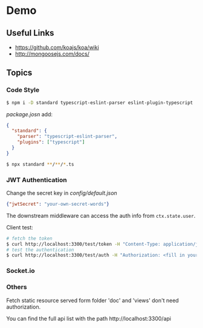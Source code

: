 # Demo 

## Useful Links

* https://github.com/koajs/koa/wiki
* http://mongoosejs.com/docs/


## Topics

### Code Style

```bash
$ npm i -D standard typescript-eslint-parser eslint-plugin-typescript
```

_package.josn_ add:

```json
{
  "standard": {
    "parser": "typescript-eslint-parser",
    "plugins": ["typescript"]
  }
}
```

```bash
$ npx standard **/**/*.ts
```

### JWT Authentication

Change the secret key in _config/default.json_

```json
{"jwtSecret": "your-own-secret-words"}
```

The downstream middleware can access the auth info from `ctx.state.user`.

Client test:

```bash
# fetch the token
$ curl http://localhost:3300/test/token -H "Content-Type: application/json" -X POST -d "{\"username\": \"gavin\"}"
# test the authentication
$ curl http://localhost:3300/test/auth -H "Authorization: <fill in your token here>"
```

### Socket.io




### Others

Fetch static resource served form folder 'doc' and 'views' don't need authorization.

You can find the full api list with the path http://localhost:3300/api
